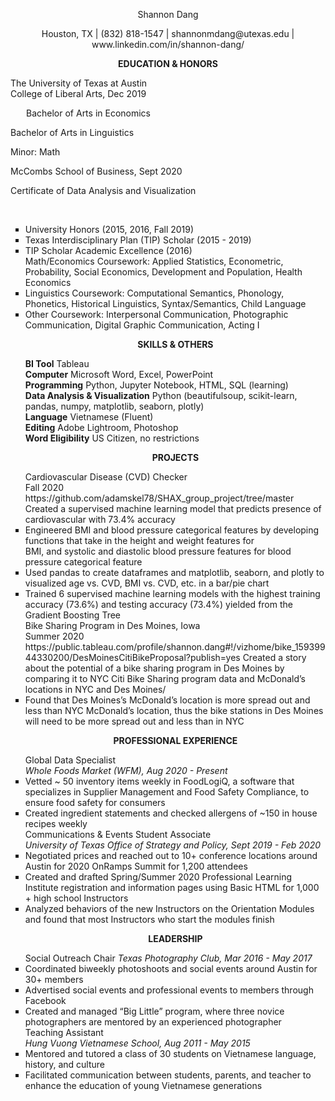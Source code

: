 
<p align="center"> 
    Shannon Dang 
</p>
<p align="center">
Houston, TX  |  (832) 818-1547 |  shannonmdang@utexas.edu  |  www.linkedin.com/in/shannon-dang/ 
</p>

<p align="center"> 
    <strong>EDUCATION & HONORS</strong>
</p>
The University of Texas at Austin<br>
College of Liberal Arts, Dec 2019<br>
<p style="text-indent: 25px;">Bachelor of Arts in Economics<br></p>
<p> Bachelor of Arts in Linguistics<br></p>
<p>Minor: Math <br></p>
McCombs School of Business, Sept 2020<br>
<p> Certificate of Data Analysis and Visualization</p><br>
<ul type="square">
<li> University Honors (2015, 2016, Fall 2019)</li>
<li> Texas Interdisciplinary Plan (TIP) Scholar (2015 - 2019)</li>
<li> TIP Scholar Academic Excellence (2016)</li>
Math/Economics Coursework: Applied Statistics, Econometric, Probability, Social Economics, Development and Population, Health Economics
<li> Linguistics Coursework: Computational Semantics, Phonology, Phonetics, Historical Linguistics, Syntax/Semantics, Child Language</li>
<li> Other Coursework: Interpersonal Communication, Photographic Communication, Digital Graphic Communication, Acting I</li>


<p align="center"> 
    <strong>SKILLS & OTHERS</strong>
</p>
<strong>BI Tool</strong> Tableau<br>
<strong>Computer</strong> Microsoft Word, Excel, PowerPoint<br>
<strong>Programming</strong> Python, Jupyter Notebook, HTML, SQL (learning)<br>
<strong>Data Analysis & Visualization</strong> Python (beautifulsoup, scikit-learn, pandas, numpy, matplotlib, seaborn, plotly)<br>
<strong>Language</strong> Vietnamese (Fluent)<br>
<strong>Editing</strong> Adobe Lightroom, Photoshop<br>
<strong>Word Eligibility</strong> US Citizen, no restrictions<br>

<p align="center"> 
    <strong>PROJECTS</strong>
</p>
Cardiovascular Disease (CVD) Checker <br>
Fall 2020 <br>
https://github.com/adamskel78/SHAX_group_project/tree/master
Created a supervised machine learning model that predicts presence of cardiovascular with 73.4% accuracy<br>
<li>Engineered BMI and blood pressure categorical features by developing functions that take in the height and weight features for</li>
BMI, and systolic and diastolic blood pressure features for blood pressure categorical feature
<li>Used pandas to create dataframes and matplotlib, seaborn, and plotly to visualized age vs. CVD, BMI vs. CVD, etc. in a bar/pie
chart</li>
<li>Trained 6 supervised machine learning models with the highest training accuracy (73.6%) and testing accuracy (73.4%) yielded
from the Gradient Boosting Tree</li>
Bike Sharing Program in Des Moines, Iowa <br>
Summer 2020<br>
https://public.tableau.com/profile/shannon.dang#!/vizhome/bike_15939944330200/DesMoinesCitiBikeProposal?publish=yes
Created a story about the potential of a bike sharing program in Des Moines by comparing it to NYC Citi Bike Sharing program data and
McDonaldʼs locations in NYC and Des Moines/
<li> Found that Des Moinesʼs McDonaldʼs location is more spread out and less than NYC McDonaldʼs location, thus the bike stations in Des Moines will need to be more spread out and less than in NYC </li>

<p align="center"> 
    <strong>PROFESSIONAL EXPERIENCE</strong>
</p>
Global Data Specialist <br>
<i>Whole Foods Market (WFM), Aug 2020 - Present</i><br> 
<li>Vetted ~ 50 inventory items weekly in FoodLogiQ, a software that specializes in Supplier Management and Food Safety Compliance, to ensure food safety for consumers</li>
<li> Created ingredient statements and checked allergens of ~150 in house recipes weekly</li>
Communications & Events Student Associate <br>
<i>University of Texas Office of Strategy and Policy, Sept 2019 - Feb 2020</i><br>
<li> Negotiated prices and reached out to 10+ conference locations around Austin for 2020 OnRamps Summit for 1,200 attendees</li>
<li> Created and drafted Spring/Summer 2020 Professional Learning Institute registration and information pages using Basic HTML for 1,000 + high school Instructors</li>
<li>Analyzed behaviors of the new Instructors on the Orientation Modules and found that most Instructors who start the modules finish</li>

<p align="center"> 
    <strong>LEADERSHIP</strong>
</p>
Social Outreach Chair
<i>Texas Photography Club, Mar 2016 - May 2017</i><br>
<li>Coordinated biweekly photoshoots and social events around Austin for 30+ members</li>
<li> Advertised social events and professional events to members through Facebook</li>
<li> Created and managed “Big Little” program, where three novice photographers are mentored by an experienced photographer</li>
Teaching Assistant <br>
<i>Hung Vuong Vietnamese School, Aug 2011 - May 2015</i><br>
<li> Mentored and tutored a class of 30 students on Vietnamese language, history, and culture</li>
<li>Facilitated communication between students, parents, and teacher to enhance the education of young Vietnamese generations</li>
</ul>
